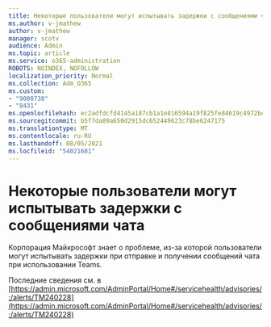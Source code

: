 ```yaml
---
title: Некоторые пользователи могут испытывать задержки с сообщениями чата
ms.author: v-jmathew
author: v-jmathew
manager: scotv
audience: Admin
ms.topic: article
ms.service: o365-administration
ROBOTS: NOINDEX, NOFOLLOW
localization_priority: Normal
ms.collection: Adm_O365
ms.custom:
- "9000738"
- "8431"
ms.openlocfilehash: ec2adfdcfd4145a187cb1a1e816594a19f825fe84619c4972be73ee565befe77
ms.sourcegitcommit: b5f7da89a650d2915dc652449623c78be6247175
ms.translationtype: MT
ms.contentlocale: ru-RU
ms.lasthandoff: 08/05/2021
ms.locfileid: "54021681"
---
```

# <a name="some-users-may-experience-delays-with-chat-messages"></a>Некоторые пользователи могут испытывать задержки с сообщениями чата

Корпорация Майкрософт знает о проблеме, из-за которой пользователи могут испытывать задержки при отправке и получении сообщений чата при использовании Teams.

Последние сведения см. в [https://admin.microsoft.com/AdminPortal/Home#/servicehealth/advisories/:/alerts/TM240228](https://admin.microsoft.com/AdminPortal/Home#/servicehealth/advisories/:/alerts/TM240228)
